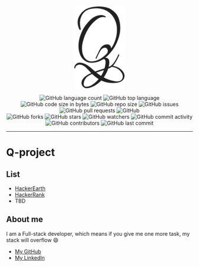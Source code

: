 <p align="center">
    <img src="./logo.svg" alt="Q-project Logo" width="136px" height="222px"/>
</p>
<p align="center">
   <img alt="GitHub language count" src="https://img.shields.io/github/languages/count/HBinhCT/Q-project">
   <img alt="GitHub top language" src="https://img.shields.io/github/languages/top/HBinhCT/Q-project">
   <img alt="GitHub code size in bytes" src="https://img.shields.io/github/languages/code-size/HBinhCT/Q-project">
   <img alt="GitHub repo size" src="https://img.shields.io/github/repo-size/HBinhCT/Q-project">
   <img alt="GitHub issues" src="https://img.shields.io/github/issues/HBinhCT/Q-project">
   <img alt="GitHub pull requests" src="https://img.shields.io/github/issues-pr/HBinhCT/Q-project">
   <img alt="GitHub" src="https://img.shields.io/github/license/HBinhCT/Q-project">
   <br>
   <img alt="GitHub forks" src="https://img.shields.io/github/forks/HBinhCT/Q-project?style=social">
   <img alt="GitHub stars" src="https://img.shields.io/github/stars/HBinhCT/Q-project?style=social">
   <img alt="GitHub watchers" src="https://img.shields.io/github/watchers/HBinhCT/Q-project?style=social">
   <img alt="GitHub commit activity" src="https://img.shields.io/github/commit-activity/m/HBinhCT/Q-project">
   <img alt="GitHub contributors" src="https://img.shields.io/github/contributors/HBinhCT/Q-project">
   <img alt="GitHub last commit" src="https://img.shields.io/github/last-commit/HBinhCT/Q-project">
</p>

___

# Q-project

## List

- [HackerEarth](./hackerearth/README.md)
- [HackerRank](./hackerrank/README.md)
- TBD

## About me

I am a Full-stack developer, which means if you give me one more task, my stack will overflow :smile:

* [My GitHub](https://github.com/HBinhCT)
* [My LinkedIn](https://www.linkedin.com/in/hbinhct)

